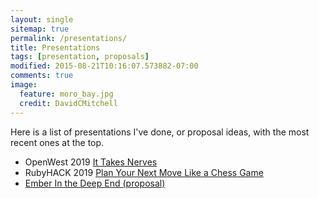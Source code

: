 ```yaml
---
layout: single
sitemap: true
permalink: /presentations/
title: Presentations
tags: [presentation, proposals]
modified: 2015-08-21T10:16:07.573882-07:00
comments: true
image:
  feature: moro_bay.jpg
  credit: DavidCMitchell
---
```

Here is a list of presentations I've done, or proposal ideas, with the most recent ones at the top.

* OpenWest 2019 [It Takes Nerves](/presentations/nerves)
* RubyHACK 2019 [Plan Your Next Move Like a Chess Game](/presentations/next_move)
* [Ember In the Deep End (proposal)](/presentations/ember)
